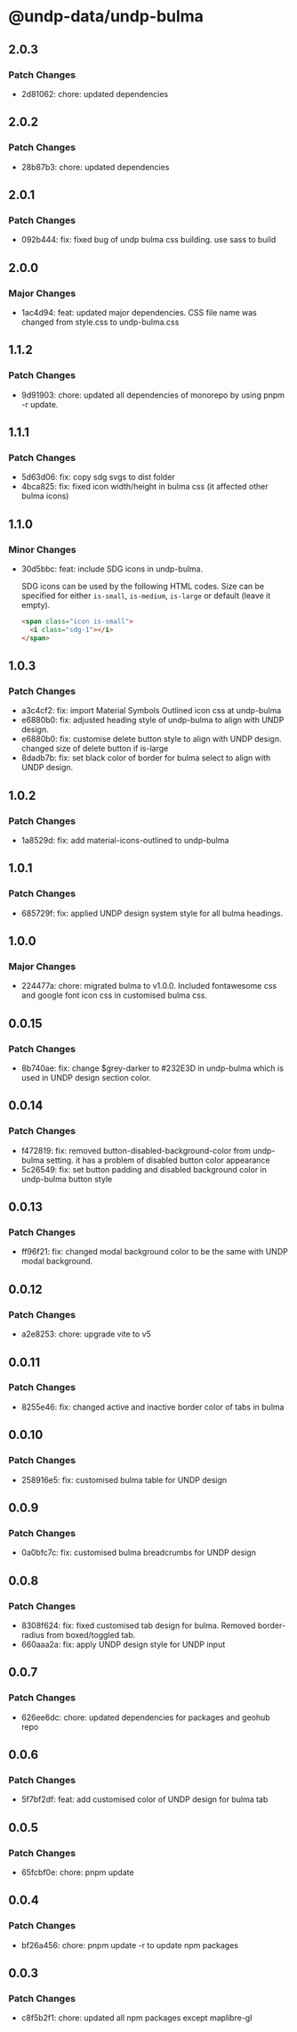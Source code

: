 # @undp-data/undp-bulma

## 2.0.3

### Patch Changes

- 2d81062: chore: updated dependencies

## 2.0.2

### Patch Changes

- 28b87b3: chore: updated dependencies

## 2.0.1

### Patch Changes

- 092b444: fix: fixed bug of undp bulma css building. use sass to build

## 2.0.0

### Major Changes

- 1ac4d94: feat: updated major dependencies. CSS file name was changed from style.css to undp-bulma.css

## 1.1.2

### Patch Changes

- 9d91903: chore: updated all dependencies of monorepo by using pnpm -r update.

## 1.1.1

### Patch Changes

- 5d63d06: fix: copy sdg svgs to dist folder
- 4bca825: fix: fixed icon width/height in bulma css (it affected other bulma icons)

## 1.1.0

### Minor Changes

- 30d5bbc: feat: include SDG icons in undp-bulma.

  SDG icons can be used by the following HTML codes. Size can be specified for either `is-small`, `is-medium`, `is-large` or default (leave it empty).

  ```html
  <span class="icon is-small">
    <i class="sdg-1"></i>
  </span>
  ```

## 1.0.3

### Patch Changes

- a3c4cf2: fix: import Material Symbols Outlined icon css at undp-bulma
- e6880b0: fix: adjusted heading style of undp-bulma to align with UNDP design.
- e6880b0: fix: customise delete button style to align with UNDP design. changed size of delete button if is-large
- 8dadb7b: fix: set black color of border for bulma select to align with UNDP design.

## 1.0.2

### Patch Changes

- 1a8529d: fix: add material-icons-outlined to undp-bulma

## 1.0.1

### Patch Changes

- 685729f: fix: applied UNDP design system style for all bulma headings.

## 1.0.0

### Major Changes

- 224477a: chore: migrated bulma to v1.0.0. Included fontawesome css and google font icon css in customised bulma css.

## 0.0.15

### Patch Changes

- 8b740ae: fix: change $grey-darker to #232E3D in undp-bulma which is used in UNDP design section color.

## 0.0.14

### Patch Changes

- f472819: fix: removed button-disabled-background-color from undp-bulma setting. it has a problem of disabled button color appearance
- 5c26549: fix: set button padding and disabled background color in undp-bulma button style

## 0.0.13

### Patch Changes

- ff96f21: fix: changed modal background color to be the same with UNDP modal background.

## 0.0.12

### Patch Changes

- a2e8253: chore: upgrade vite to v5

## 0.0.11

### Patch Changes

- 8255e46: fix: changed active and inactive border color of tabs in bulma

## 0.0.10

### Patch Changes

- 258916e5: fix: customised bulma table for UNDP design

## 0.0.9

### Patch Changes

- 0a0bfc7c: fix: customised bulma breadcrumbs for UNDP design

## 0.0.8

### Patch Changes

- 8308f624: fix: fixed customised tab design for bulma. Removed border-radius from boxed/toggled tab.
- 660aaa2a: fix: apply UNDP design style for UNDP input

## 0.0.7

### Patch Changes

- 626ee6dc: chore: updated dependencies for packages and geohub repo

## 0.0.6

### Patch Changes

- 5f7bf2df: feat: add customised color of UNDP design for bulma tab

## 0.0.5

### Patch Changes

- 65fcbf0e: chore: pnpm update

## 0.0.4

### Patch Changes

- bf26a456: chore: pnpm update -r to update npm packages

## 0.0.3

### Patch Changes

- c8f5b2f1: chore: updated all npm packages except maplibre-gl
